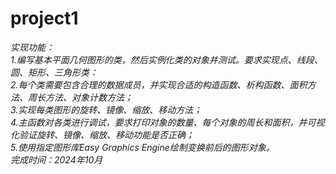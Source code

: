 # project1
*实现功能：<br />*
*1.编写基本平面几何图形的类，然后实例化类的对象并测试。要求实现点、线段、圆、矩形、三角形类：<br />*
*2.每个类需要包含合理的数据成员，并实现合适的构造函数、析构函数、面积方法、周长方法、对象计数方法；<br />*
*3.实现每类图形的旋转、镜像、缩放、移动方法；<br />*
*4.主函数对各类进行调试，要求打印对象的数量、每个对象的周长和面积，并可视化验证旋转、镜像、缩放、移动功能是否正确；<br />*
*5.使用指定图形库Easy Graphics Engine绘制变换前后的图形对象。<br />*
*完成时间：2024年10月*
